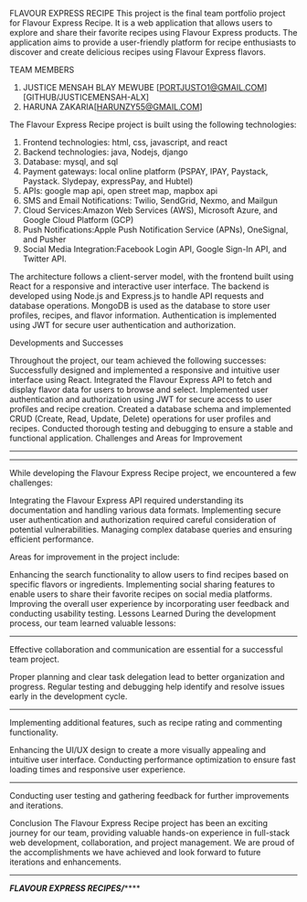 FLAVOUR EXPRESS RECIPE
This project is the final team portfolio project for Flavour Express Recipe. It is a web application that allows users to explore and share their favorite recipes using Flavour Express products. The application aims to provide a user-friendly platform for recipe enthusiasts to discover and create delicious recipes using Flavour Express flavors.


TEAM MEMBERS
1.	JUSTICE MENSAH BLAY MEWUBE [PORTJUSTO1@GMAIL.COM] [GITHUB/JUSTICEMENSAH-ALX]
2.	HARUNA ZAKARIA[HARUNZY55@GMAIL.COM]

The Flavour Express Recipe project is built using the following technologies:
1. Frontend technologies: html, css, javascript, and react
2. Backend technologies: java, Nodejs, django
3. Database: mysql, and sql 
1. Payment gateways: local online platform (PSPAY, IPAY, Paystack, Paystack. Slydepay, expressPay, and
Hubtel)
2. APIs: google map api, open street map, mapbox api
3. SMS and Email Notifications: Twilio, SendGrid, Nexmo, and Mailgun
4. Cloud Services:Amazon Web Services (AWS), Microsoft Azure, and Google Cloud Platform (GCP)
5. Push Notifications:Apple Push Notification Service (APNs), OneSignal, and Pusher
6. Social Media Integration:Facebook Login API, Google Sign-In API, and Twitter API.

The architecture follows a client-server model, with the frontend built using React for a responsive and interactive user interface. The backend is developed using Node.js and Express.js to handle API requests and database operations. MongoDB is used as the database to store user profiles, recipes, and flavor information. Authentication is implemented using JWT for secure user authentication and authorization.

Developments and Successes

Throughout the project, our team achieved the following successes:
Successfully designed and implemented a responsive and intuitive user interface using React.
Integrated the Flavour Express API to fetch and display flavor data for users to browse and select.
Implemented user authentication and authorization using JWT for secure access to user profiles and recipe creation.
Created a database schema and implemented CRUD (Create, Read, Update, Delete) operations for user profiles and recipes.
Conducted thorough testing and debugging to ensure a stable and functional application.
Challenges and Areas for Improvement

***********************************************************************************************************

***********************************************************************************************************

While developing the Flavour Express Recipe project, we encountered a few challenges:

Integrating the Flavour Express API required understanding its documentation and handling various data formats.
Implementing secure user authentication and authorization required careful consideration of potential vulnerabilities.
Managing complex database queries and ensuring efficient performance.

Areas for improvement in the project include:

Enhancing the search functionality to allow users to find recipes based on specific flavors or ingredients.
Implementing social sharing features to enable users to share their favorite recipes on social media platforms.
Improving the overall user experience by incorporating user feedback and conducting usability testing.
Lessons Learned
During the development process, our team learned valuable lessons:

***********************************************************************************************************

Effective collaboration and communication are essential for a successful team project.

Proper planning and clear task delegation lead to better organization and progress.
Regular testing and debugging help identify and resolve issues early in the development cycle.

***********************************************************************************************************

Implementing additional features, such as recipe rating and commenting functionality.

Enhancing the UI/UX design to create a more visually appealing and intuitive user interface.
Conducting performance optimization to ensure fast loading times and responsive user experience.

***********************************************************************************************************

Conducting user testing and gathering feedback for further improvements and iterations.

Conclusion
The Flavour Express Recipe project has been an exciting journey for our team, providing valuable hands-on experience in full-stack web development, collaboration, and project management. We are proud of the accomplishments we have achieved and look forward to future iterations and enhancements.


***********************************************************************************************************

***************************************FLAVOUR EXPRESS RECIPES/*******************************************
